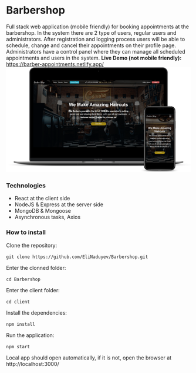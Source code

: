 # Barbershop
Full stack web application (mobile friendly) for booking appointments at the barbershop.
In the system there are 2 type of users, regular users and administrators.
After registration and logging process users will be able to schedule, change and cancel their appointments on their profile page. 
Administrators have a control panel where they can manage all scheduled appointments and users in the system.
**Live Demo (not mobile friendly):** https://barber-appointments.netlify.app/
<img src="./readme_imge.png"/>

### Technologies
* React at the client side
* NodeJS & Express at the server side
* MongoDB & Mongoose
* Asynchronous tasks, Axios

### How to install
Clone the repository:
```
git clone https://github.com/EliNaduyev/Barbershop.git
```
Enter the clonned folder:
```
cd Barbershop
```
Enter the client folder:
```
cd client
```
Install the dependencies:
```
npm install
```
Run the application:
```
npm start
```
Local app should open automatically, if it is not, open the browser at http://localhost:3000/
